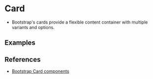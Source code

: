 # Card
* Bootstrap's cards provide a flexible content container with multiple variants and options.

## Examples


## References
* [Bootstrap Card components](https://dash-bootstrap-components.opensource.faculty.ai/docs/components/card/)